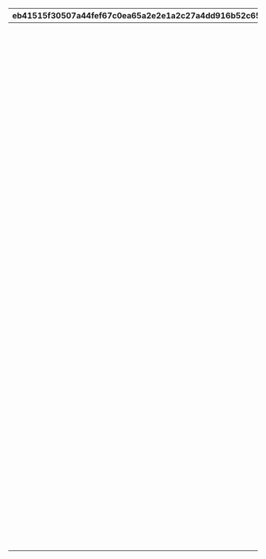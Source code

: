 |eb41515f30507a44fef67c0ea65a2e2e1a2c27a4dd916b52c653f589050a45cd|cad8494481fbfea45bc012259e9ebd8391c96d66504dcf2a5e8c4bcbb3e06445|bfb718c90f1c8259c9c2d9fab02470f93b095454e828f81db3b640604c0f3204|a418b78a752af515a6aa68de60b4f1412fd4e3bf4d9175a11d7b5bf53cd262d8|caefd4ee06d9e6d39fbafdc07f4b77529c4c70a5b1966bd822d0522022fb4086|0b912739068d8f914b08dadbc36aecd549d38ab95363d60cbd952f1c331ec2db|76e770fa34e00d37505dc70dafe52403d2e0d1d7f116a8b3df2a15d25a674da8|dd9646b5df8748a6fc65fe1ebc328c9abb47bbe90d88d450110163e5f10785d6|3f24385b9b8913376a22ed16bd4dff18248deea7506edf679b4a89bcfdf09e79|8033b378493735014a41af201d72bc8b6bedbe7ca3cbec9db5b8721af498bfad|2d8024c87099eaecf588baa1eb094358e862cce037fa4e8b916685de53828785|a8ce07a3521436af3929de2891bb6f217d9f84efe220aac594b0b33012ed083a|e0412c67f3dea8248ccaec27969e75daeaa808ee220a7682356704711778a07c|
| --- | --- | --- | --- | --- | --- | --- | --- | --- | --- | --- | --- | --- |
||31001_01||3100101|||1|29||||||
||31001_03||3100101|||30|59||||||
||31001_05||3100101|||60|-1||||||
||31001_01||3100102|||1|29||||31001_01||
||31001_03||3100102|||30|59||||31001_03||
||31001_05||3100102|||60|-1||||31001_05||
||31001_01||3100103||31001_01|1|29||||31001_01||
||31001_03||3100103||31001_03|30|59||||31001_03||
||31001_05||3100103||31001_05|60|-1||||31001_05||
||31001_01||3100104||31001_01|1|29|||31001_01|31001_01||
||31001_03||3100104||31001_03|30|59|||31001_03|31001_03||
||31001_05||3100104||31001_05|60|-1|||31001_05|31001_05||
||61003_01||3100201|||1|29||||61003_02||
||61003_03||3100201|||30|49||||61003_04||
||61003_05||3100201|||50|79||||61003_06||
||61003_07||3100201|||80|99||||61003_08||
||61003_09||3100201|||100|109||||61003_10||
||61003_11||3100201|||110|119||||61003_12||
||61003_13||3100201|||120|129||||61003_14||
||61003_15||3100201|||130|139||||61003_16||
||61003_17||3100201|||140|149||||61003_18||
||61003_19||3100201|||150|159||||61003_20||
||61003_21||3100201|||160|169||||61003_22||
||61003_23||3100201|||170|179||||61003_24||
||61003_25||3100201|||180|189||||61003_26||
||61003_27||3100201|||190|199||||61003_28||
||61003_29||3100201|||200|209||||61003_30||
||61003_31||3100201|||210|219||||61003_32||
||61003_33||3100201|||220|229||||61003_34||
||61003_35||3100201|||230|239||||61003_36||
||61003_37||3100201|||240|249||||61003_38||
||61003_39||3100201|||250|259||||61003_40||
||61003_41||3100201|||260|269||||61003_42||
||61003_43||3100201|||270|279||||61003_44||
||61003_45||3100201|||280|289||||61003_46||
||61003_47||3100201|||290|299||||61003_48||
||61003_49||3100201|||300|309||||61003_50||
||61003_51||3100201|||310|319||||61003_52||
||61003_53||3100201|||320|329||||61003_54||
||61003_55||3100201|||330|339||||61003_56||
||61003_57||3100201|||340|-1||||61003_58||